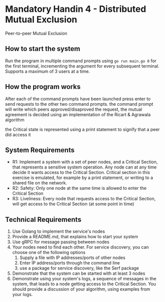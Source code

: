 # Mandatory Handin 4 - Distributed Mutual Exclusion
Peer-to-peer Mutual Exclusion

## How to start the system
Run the program in multiple command prompts using `go run main.go 0` for the first terminal, incrementing the argument for every subsequent terminal.
Supports a maximum of 3 users at a time.

## How the program works
After each of the command prompts have been launched press enter to send requests to the other two command prompts. the command prompt will write which peers approved/disaproved the request, the mutual agreement is decided using an implementation of the Ricart & Agrawala algorithm

the Critical state is represented using a print statement to signify that a peer did access it

## System Requirements

* R1: Implement a system with a set of peer nodes, and a Critical Section, that represents a sensitive system operation. Any node can at any time decide it wants access to the Critical Section. Critical section in this exercise is emulated, for example by a print statement, or writing to a shared file on the network.
* R2: Safety: Only one node at the same time is allowed to enter the Critical Section 
* R3: Liveliness: Every node that requests access to the Critical Section, will get access to the Critical Section (at some point in time)

## Technical Requirements

1. Use Golang to implement the service's nodes
1. Provide a README.md, that explains how to start your system
1. Use gRPC for message passing between nodes
1. Your nodes need to find each other. For service discovery, you can choose one of the following options
    1. Supply a file with IP addresses/ports of other nodes
    2. Enter IP address/ports through the command line
    3. use a package for service discovery, like the Serf package 
1. Demonstrate that the system can be started with at least 3 nodes
1. Demonstrate using your system's logs, a sequence of messages in the system, that leads to a node getting access to the Critical Section. You should provide a discussion of your algorithm, using examples from your logs.